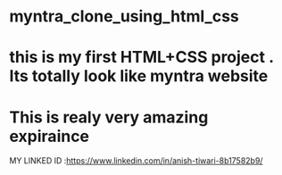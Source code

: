 # myntra_clone_using_html_css
# this is my first HTML+CSS project . Its totally look like myntra website 
# This is realy very amazing expiraince 
MY LINKED ID :https://www.linkedin.com/in/anish-tiwari-8b17582b9/
